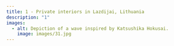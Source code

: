 ```yaml
---
title: 1 - Private interiors in Lazdijai, Lithuania
description: "1"
images:
  - alt: Depiction of a wave inspired by Katsushika Hokusai.
    image: images/31.jpg
---
```

